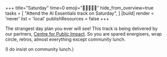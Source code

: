 +++
title="Saturday"
time=0
emoji="🧑🏾‍🤝‍🧑🏾"
hide_from_overview=true
tasks = [
  "Attend the AI Essentials track on Saturday",
]
[build]
  render = 'never'
  list = 'local'
  publishResources = false
+++

The strangest day plan you ever will see! This track is being delivered by our partners, [Centre for Public Impact](https://centreforpublicimpact.org/ai-opportunity-fund/). So you are spared energisers, wrap circle, retros, almost everything except community lunch.

(I do insist on community lunch.)
